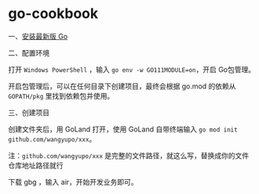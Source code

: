 # go-cookbook

一、[安装最新版 Go](https://github.com/wangyupo/go-cookbook/tree/main/一、安装最新版Go)

二、配置环境

打开 `Windows PowerShell` ，输入 `go env -w GO111MODULE=on`，开启 Go包管理。

开启包管理后，可以在任何目录下创建项目，最终会根据 go.mod 的依赖从 `GOPATH/pkg` 里找到依赖包并使用。

三、创建项目

创建文件夹后，用 GoLand 打开，使用 GoLand 自带终端输入 `go mod init github.com/wangyupo/xxx`。

注：`github.com/wangyupo/xxx` 是完整的文件路径，就这么写，替换成你的文件仓库地址路径就行

下载 gbg ，输入 air，开始开发业务即可。

